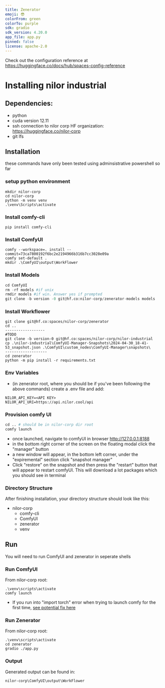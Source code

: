 ```yaml
---
title: Zenerator 
emoji: 😎
colorFrom: green
colorTo: purple
sdk: gradio
sdk_version: 4.20.0
app_file: app.py
pinned: false
license: apache-2.0
---
```


Check out the configuration reference at https://huggingface.co/docs/hub/spaces-config-reference


# Installing nilor industrial

## Dependencies:
- python
- cuda version 12.11
- ssh connection to nilor corp HF organization: https://huggingface.co/nilor-corp
- git lfs


## Installation
these commands have only been tested using adminsistrative powershell so far
### setup python environment
```
mkdir nilor-corp
cd nilor-corp
python -m venv venv
.\venv\Scripts\activate
```

### Install comfy-cli
```
pip install comfy-cli
```

### Install ComfyUI
```
comfy --workspace=. install --commit=73ca7800192f6bc2e2194966b316b7cc3028e09a
comfy set-default .
mkdir .\ComfyUI\output\WorkFlower
```

### Install Models
```py
cd ComfyUI
rm -rf models #if unix
rmdir models #if win. Answer yes if prompted
git clone -b version -0 git@hf.co:nilor-corp/zenerator-models models
```

### Install Workflower
```
git clone git@hf.co:spaces/nilor-corp/zenerator
cd ..
------------------
#TODO
git clone -b version-0 git@hf.co:spaces/nilor-corp/nilor-industrial
cp .\nilor-industrial\ComfyUI-Manager-Snapshots\2024-04-30_18-41-53_snapshot.json .\ComfyUI\custom_nodes\ComfyUI-Manager\snapshots\
-------------------
cd zenerator
python -m pip install -r requirements.txt
```

### Env Variables
- (in zenerator root, where you should be if you've been following the above commands) create a .env file and add:
``` 
NILOR_API_KEY=<API KEY>
NILOR_API_URI=https://api.nilor.cool/api
```

### Provision comfy UI

```py
cd .. # should be in nilor-corp dir root
comfy launch
```
- once launched, navigate to comfyUI in browser  http://127.0.0.1:8188
- in the bottom right corner of the screen on the floating modal click the "manager" button
- a new window will appear, in the bottom left corner, under the "expiremental" section click "snapshot manager"
- Click "restore" on the snapshot and then press the "restart" button that will appear to restart comfyUI. This will download a lot packages which you should see in terminal 

### Directory Structure
After finishing installation, your directory structure should look like this:
- nilor-corp
    - comfy-cli
    - ComfyUI
    - zenerator
    - venv

## Run
You will need to run ComfyUI and zenerator in seperate shells

### Run ComfyUI
From nilor-corp root:
```
.\venv\scripts\activate
comfy launch
```
- If you run into "import torch" error when trying to launch comfy for the first time, [see potential fix here](https://github.com/Comfy-Org/comfy-cli/issues/150) 

### Run Zenerator
From nilor-corp root:
```
.\venv\scripts\activate
cd zenerator
gradio ./app.py
```

### Output
Generated output can be found in:
```
nilor-corp\ComfyUI\output\WorkFlower
```

